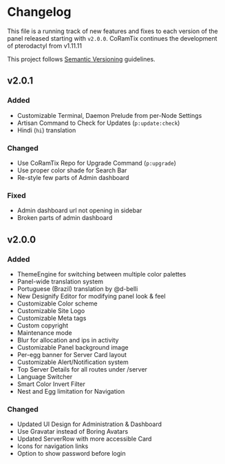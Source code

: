 # Changelog
This file is a running track of new features and fixes to each version of the panel released starting with `v2.0.0`. CoRamTix continues the development of pterodactyl from v1.11.11

This project follows [Semantic Versioning](http://semver.org) guidelines.

## v2.0.1

### Added

* Customizable Terminal, Daemon Prelude from per-Node Settings
* Artisan Command to Check for Updates (`p:update:check`)
* Hindi (`hi`) translation

### Changed

* Use CoRamTix Repo for Upgrade Command (`p:upgrade`)
* Use proper color shade for Search Bar
* Re-style few parts of Admin dashboard

### Fixed

* Admin dashboard url not opening in sidebar
* Broken parts of admin dashboard

## v2.0.0

### Added

* ThemeEngine for switching between multiple color palettes
* Panel-wide translation system
* Portuguese (Brazil) translation by @d-belli
* New Designify Editor for modifying panel look & feel
* Customizable Color scheme
* Customizable Site Logo
* Customizable Meta tags
* Custom copyright
* Maintenance mode
* Blur for allocation and ips in activity
* Customizable Panel background image
* Per-egg banner for Server Card layout
* Customizable Alert/Notification system
* Top Server Details for all routes under /server
* Language Switcher
* Smart Color Invert Filter
* Nest and Egg limitation for Navigation

### Changed

* Updated UI Design for Administration & Dashboard
* Use Gravatar instead of Boring Avatars
* Updated ServerRow with more accessible Card
* Icons for navigation links
* Option to show password before login
